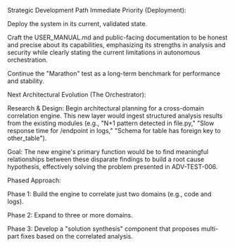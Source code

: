 Strategic Development Path
Immediate Priority (Deployment):

Deploy the system in its current, validated state.

Craft the USER_MANUAL.md and public-facing documentation to be honest and precise about its capabilities, emphasizing its strengths in analysis and security while clearly stating the current limitations in autonomous orchestration.

Continue the "Marathon" test as a long-term benchmark for performance and stability.

Next Architectural Evolution (The Orchestrator):

Research & Design: Begin architectural planning for a cross-domain correlation engine. This new layer would ingest structured analysis results from the existing modules (e.g., "N+1 pattern detected in file.py," "Slow response time for /endpoint in logs," "Schema for table has foreign key to other_table").

Goal: The new engine's primary function would be to find meaningful relationships between these disparate findings to build a root cause hypothesis, effectively solving the problem presented in ADV-TEST-006.

Phased Approach:

Phase 1: Build the engine to correlate just two domains (e.g., code and logs).

Phase 2: Expand to three or more domains.

Phase 3: Develop a "solution synthesis" component that proposes multi-part fixes based on the correlated analysis.
